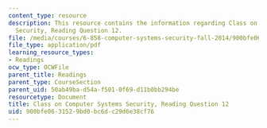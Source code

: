 ```yaml
---
content_type: resource
description: This resource contains the information regarding Class on Computer Systems
  Security, Reading Question 12.
file: /media/courses/6-858-computer-systems-security-fall-2014/900bfe0631529bd0bc6dc29d6e38cf76_MIT6_858F14_Reading12.pdf
file_type: application/pdf
learning_resource_types:
- Readings
ocw_type: OCWFile
parent_title: Readings
parent_type: CourseSection
parent_uid: 50ab49ba-d54a-f501-0f69-d11b0bb294be
resourcetype: Document
title: Class on Computer Systems Security, Reading Question 12
uid: 900bfe06-3152-9bd0-bc6d-c29d6e38cf76
---
```

